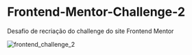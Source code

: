 # Frontend-Mentor-Challenge-2
Desafio de recriação do challenge do site Frontend Mentor

![frontend_challenge_2](https://user-images.githubusercontent.com/108760255/196550033-1d56d6cd-76af-4300-a494-46bf78e72d2c.png)

